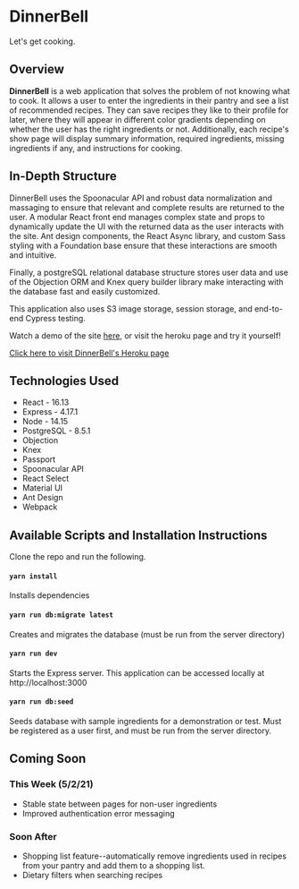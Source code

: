 # DinnerBell

Let's get cooking.

## Overview

<b>DinnerBell</b> is a web application that solves the problem of not knowing what to cook. It allows a user to enter the ingredients in their pantry and see a list of recommended recipes. They can save recipes they like to their profile for later, where they will appear in different color gradients depending on whether the user has the right ingredients or not. Additionally, each recipe's show page will display summary information, required ingredients, missing ingredients if any, and instructions for cooking.

## In-Depth Structure

DinnerBell uses the Spoonacular API and robust data normalization and massaging to ensure that relevant and complete results are returned to the user. A modular React front end manages complex state and props to dynamically update the UI with the returned data as the user interacts with the site. Ant design components, the React Async library, and custom Sass styling with a Foundation base ensure that these interactions are smooth and intuitive.

Finally, a postgreSQL relational database structure stores user data and use of the Objection ORM and Knex query builder library make interacting with the database fast and easily customized.

This application also uses S3 image storage, session storage, and end-to-end Cypress testing.

Watch a demo of the site [here](), or visit the heroku page and try it yourself!

[Click here to visit DinnerBell's Heroku page](https://launch31-dinner-bell-app.herokuapp.com/)

## Technologies Used

- React - 16.13
- Express - 4.17.1
- Node - 14.15
- PostgreSQL - 8.5.1
- Objection
- Knex
- Passport
- Spoonacular API
- React Select
- Material UI
- Ant Design
- Webpack

## Available Scripts and Installation Instructions

Clone the repo and run the following.

#### `yarn install`

Installs dependencies

#### `yarn run db:migrate latest`

Creates and migrates the database (must be run from the server directory)

#### `yarn run dev`

Starts the Express server. This application can be accessed locally at http://localhost:3000

#### `yarn run db:seed`

Seeds database with sample ingredients for a demonstration or test. Must be registered as a user first, and must be run from the server directory.

## Coming Soon 

### This Week (5/2/21)
- Stable state between pages for non-user ingredients
- Improved authentication error messaging 

### Soon After
- Shopping list feature--automatically remove ingredients used in recipes from your pantry and add them to a shopping list.
- Dietary filters when searching recipes
